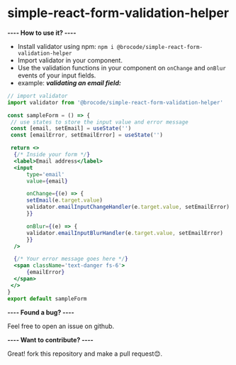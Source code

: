 # simple-react-form-validation-helper

**---- How to use it? ----**

- Install validator using npm: `npm i @brocode/simple-react-form-validation-helper`
- Import validator in your component.
- Use the validation functions in your component on `onChange` and `onBlur` events of your input fields.
- example:
  **_validating an email field:_**

```jsx
// import validator
import validator from '@brocode/simple-react-form-validation-helper'

const sampleForm = () => {
 // use states to store the input value and error message
 const [email, setEmail] = useState('')
 const [emailError, setEmailError] = useState('')

 return <>
  {/* Inside your form */}
  <label>Email address</label>
  <input
      type='email'
      value={email}

      onChange={(e) => {
      setEmail(e.target.value)
      validator.emailInputChangeHandler(e.target.value, setEmailError)
      }}

      onBlur={(e) => {
      validator.emailInputBlurHandler(e.target.value, setEmailError)
      }}
  />

  {/* Your error message goes here */}
  <span className='text-danger fs-6'>
      {emailError}
  </span>
 </>
}
export default sampleForm
```
            

**---- Found a bug? ----**

Feel free to open an issue on github.

**---- Want to contribute? ----**

Great! fork this repository and make a pull request😊.
